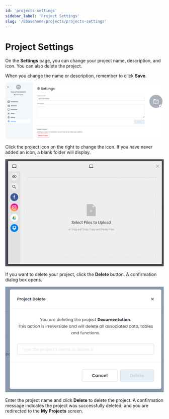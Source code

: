 ```yaml
---
id: 'projects-settings'
sidebar_label: 'Project Settings'
slug: '/8basehome/projects/projects-settings'
---
```

# Project Settings

On the **Settings** page, you can change your project name, description, and icon. You can also delete the project.

When you change the name or description, remember to click **Save**.

![Settings](./_images/projects-project-ui-walkthrough-settings.png)

Click the project icon on the right to change the icon. If you have never added an icon, a blank folder will display.

![Project Icon](./_images/projects-project-ui-walkthrough-settings-project-icon.png)

If you want to delete your project, click the **Delete** button. A confirmation dialog box opens.

![Delete Project](./_images/projects-project-ui-walkthrough-settings-delete-project.png)

Enter the project name and click **Delete** to delete the project. A confirmation message indicates the project was successfully deleted, and you are redirected to the **My Projects** screen.
